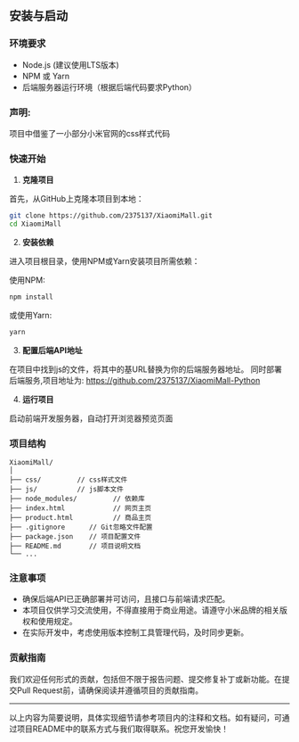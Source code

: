 ## 安装与启动

### 环境要求

- Node.js (建议使用LTS版本)
- NPM 或 Yarn
- 后端服务器运行环境（根据后端代码要求Python）

### 声明:
项目中借鉴了一小部分小米官网的css样式代码

### 快速开始

1. **克隆项目**

首先，从GitHub上克隆本项目到本地：

```bash
git clone https://github.com/2375137/XiaomiMall.git
cd XiaomiMall
```

2. **安装依赖**

进入项目根目录，使用NPM或Yarn安装项目所需依赖：

使用NPM:
```bash
npm install
```

或使用Yarn:
```bash
yarn
```

3. **配置后端API地址**

在项目中找到js的文件，将其中的基URL替换为你的后端服务器地址。
同时部署后端服务,项目地址为: https://github.com/2375137/XiaomiMall-Python


4. **运行项目**

启动前端开发服务器，自动打开浏览器预览页面


### 项目结构

```
XiaomiMall/
│
├── css/         // css样式文件
├── js/          // js脚本文件
├── node_modules/         // 依赖库
├── index.html            // 网页主页
├── product.html          // 商品主页
├── .gitignore      // Git忽略文件配置
├── package.json    // 项目配置文件
├── README.md       // 项目说明文档
└── ...
```

### 注意事项

- 确保后端API已正确部署并可访问，且接口与前端请求匹配。
- 本项目仅供学习交流使用，不得直接用于商业用途。请遵守小米品牌的相关版权和使用规定。
- 在实际开发中，考虑使用版本控制工具管理代码，及时同步更新。

### 贡献指南

我们欢迎任何形式的贡献，包括但不限于报告问题、提交修复补丁或新功能。在提交Pull Request前，请确保阅读并遵循项目的贡献指南。

---

以上内容为简要说明，具体实现细节请参考项目内的注释和文档。如有疑问，可通过项目README中的联系方式与我们取得联系。祝您开发愉快！
